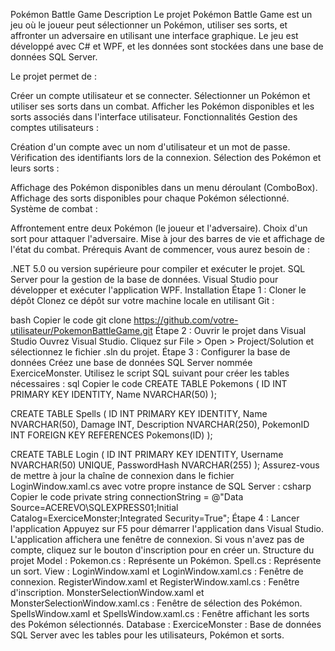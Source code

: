 Pokémon Battle Game
Description
Le projet Pokémon Battle Game est un jeu où le joueur peut sélectionner un Pokémon, utiliser ses sorts, et affronter un adversaire en utilisant une interface graphique. Le jeu est développé avec C# et WPF, et les données sont stockées dans une base de données SQL Server.

Le projet permet de :

Créer un compte utilisateur et se connecter.
Sélectionner un Pokémon et utiliser ses sorts dans un combat.
Afficher les Pokémon disponibles et les sorts associés dans l'interface utilisateur.
Fonctionnalités
Gestion des comptes utilisateurs :

Création d'un compte avec un nom d'utilisateur et un mot de passe.
Vérification des identifiants lors de la connexion.
Sélection des Pokémon et leurs sorts :

Affichage des Pokémon disponibles dans un menu déroulant (ComboBox).
Affichage des sorts disponibles pour chaque Pokémon sélectionné.
Système de combat :

Affrontement entre deux Pokémon (le joueur et l'adversaire).
Choix d'un sort pour attaquer l'adversaire.
Mise à jour des barres de vie et affichage de l'état du combat.
Prérequis
Avant de commencer, vous aurez besoin de :

.NET 5.0 ou version supérieure pour compiler et exécuter le projet.
SQL Server pour la gestion de la base de données.
Visual Studio pour développer et exécuter l'application WPF.
Installation
Étape 1 : Cloner le dépôt
Clonez ce dépôt sur votre machine locale en utilisant Git :

bash
Copier le code
git clone https://github.com/votre-utilisateur/PokemonBattleGame.git
Étape 2 : Ouvrir le projet dans Visual Studio
Ouvrez Visual Studio.
Cliquez sur File > Open > Project/Solution et sélectionnez le fichier .sln du projet.
Étape 3 : Configurer la base de données
Créez une base de données SQL Server nommée ExerciceMonster.
Utilisez le script SQL suivant pour créer les tables nécessaires :
sql
Copier le code
CREATE TABLE Pokemons (
    ID INT PRIMARY KEY IDENTITY,
    Name NVARCHAR(50)
);

CREATE TABLE Spells (
    ID INT PRIMARY KEY IDENTITY,
    Name NVARCHAR(50),
    Damage INT,
    Description NVARCHAR(250),
    PokemonID INT FOREIGN KEY REFERENCES Pokemons(ID)
);

CREATE TABLE Login (
    ID INT PRIMARY KEY IDENTITY,
    Username NVARCHAR(50) UNIQUE,
    PasswordHash NVARCHAR(255)
);
Assurez-vous de mettre à jour la chaîne de connexion dans le fichier LoginWindow.xaml.cs avec votre propre instance de SQL Server :
csharp
Copier le code
private string connectionString = @"Data Source=ACEREVO\SQLEXPRESS01;Initial Catalog=ExerciceMonster;Integrated Security=True";
Étape 4 : Lancer l'application
Appuyez sur F5 pour démarrer l'application dans Visual Studio.
L'application affichera une fenêtre de connexion. Si vous n'avez pas de compte, cliquez sur le bouton d'inscription pour en créer un.
Structure du projet
Model :
Pokemon.cs : Représente un Pokémon.
Spell.cs : Représente un sort.
View :
LoginWindow.xaml et LoginWindow.xaml.cs : Fenêtre de connexion.
RegisterWindow.xaml et RegisterWindow.xaml.cs : Fenêtre d'inscription.
MonsterSelectionWindow.xaml et MonsterSelectionWindow.xaml.cs : Fenêtre de sélection des Pokémon.
SpellsWindow.xaml et SpellsWindow.xaml.cs : Fenêtre affichant les sorts des Pokémon sélectionnés.
Database :
ExerciceMonster : Base de données SQL Server avec les tables pour les utilisateurs, Pokémon et sorts.
